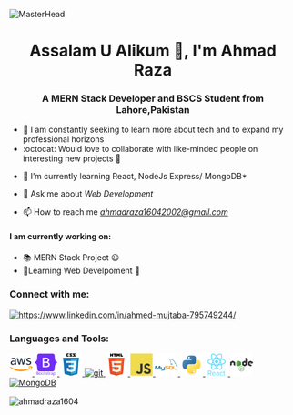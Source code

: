 ![MasterHead](https://tinkercademy.com/wp-content/uploads/2017/04/Generic-Banner-07-Web-App-Developer.png)

<h1 align="center">Assalam U Alikum 👋, I'm Ahmad Raza</h1>
<h3 align="center">A MERN Stack Developer and BSCS Student from Lahore,Pakistan</h3>
<!-- <img align="right" alt="Coding" width="400" src="https://www.reactiongifs.us/wp-content/uploads/2018/06/giphy-2-1.gif" > -->

<ul>
  <li>🌅 I am constantly seeking to learn more about tech and to expand my professional horizons</li>
  <li>:octocat: Would love to collaborate with like-minded people on interesting new projects 🤝</li>
</ul>




- 🌱 I’m currently learning React, NodeJs Express/ MongoDB*

- 💬 Ask me about *Web Development*

- 📫 How to reach me *ahmadraza16042002@gmail.com*

<h4>I am currently working on: </h4>
 <ul>
   <li>📚 MERN Stack Project 😃</li>
   <li>🧱Learning Web Develpoment 🎨</li>
 </ul>


<h3 align="left">Connect with me:</h3>
<p align="left">
<a href="https://www.linkedin.com/in/ahmadraza1604/" target="blank"><img align="center" src="https://raw.githubusercontent.com/rahuldkjain/github-profile-readme-generator/master/src/images/icons/Social/linked-in-alt.svg" alt="https://www.linkedin.com/in/ahmed-mujtaba-795749244/" height="30" width="40" /></a>
</p>

<h3 align="left">Languages and Tools:</h3>
<p align="left"> <a href="https://aws.amazon.com" target="_blank" rel="noreferrer"> <img src="https://raw.githubusercontent.com/devicons/devicon/master/icons/amazonwebservices/amazonwebservices-original-wordmark.svg" alt="aws" width="40" height="40"/> </a>
<a href="https://getbootstrap.com" target="_blank" rel="noreferrer"> <img src="https://raw.githubusercontent.com/devicons/devicon/master/icons/bootstrap/bootstrap-plain-wordmark.svg" alt="bootstrap" width="40" height="40"/> </a>
  <a href="https://www.w3schools.com/css/" target="_blank" rel="noreferrer"> <img src="https://raw.githubusercontent.com/devicons/devicon/master/icons/css3/css3-original-wordmark.svg" alt="css3" width="40" height="40"/> </a>
  <a href="https://git-scm.com/" target="_blank" rel="noreferrer"> <img src="https://www.vectorlogo.zone/logos/git-scm/git-scm-icon.svg" alt="git" width="40" height="40"/> </a> 
  <a href="https://www.w3.org/html/" target="_blank" rel="noreferrer"> <img src="https://raw.githubusercontent.com/devicons/devicon/master/icons/html5/html5-original-wordmark.svg" alt="html5" width="40" height="40"/> </a>
  <a href="https://developer.mozilla.org/en-US/docs/Web/JavaScript" target="_blank" rel="noreferrer"> <img src="https://raw.githubusercontent.com/devicons/devicon/master/icons/javascript/javascript-original.svg" alt="javascript" width="40" height="40"/> </a> 
  <a href="https://www.mysql.com/" target="_blank" rel="noreferrer"> <img src="https://raw.githubusercontent.com/devicons/devicon/master/icons/mysql/mysql-original-wordmark.svg" alt="mysql" width="40" height="40"/> </a>  
  <a href="https://www.python.org" target="_blank" rel="noreferrer"> <img src="https://raw.githubusercontent.com/devicons/devicon/master/icons/python/python-original.svg" alt="python" width="40" height="40"/> </a> 
  <a href="https://reactjs.org/" target="_blank" rel="noreferrer"> <img src="https://raw.githubusercontent.com/devicons/devicon/master/icons/react/react-original-wordmark.svg" alt="react" width="40" height="40"/> </a> 
  <a href="https://nodejs.org/" target="_blank" rel="noreferrer">
  <img src="https://raw.githubusercontent.com/devicons/devicon/master/icons/nodejs/nodejs-original-wordmark.svg" alt="Node.js" width="40" height="40"/>
</a>
<a href="https://www.mongodb.com/" target="_blank" rel="noreferrer">
  <img src="https://www.vectorlogo.zone/logos/mongodb/mongodb-icon.svg" alt="MongoDB" width="40" height="40"/>
</a>
  
  </p>

<p><img align="center" src="https://github-readme-stats.vercel.app/api/top-langs?username=ahmadraza1604&show_icons=true&locale=en&layout=compact" alt="ahmadraza1604" /></p>
